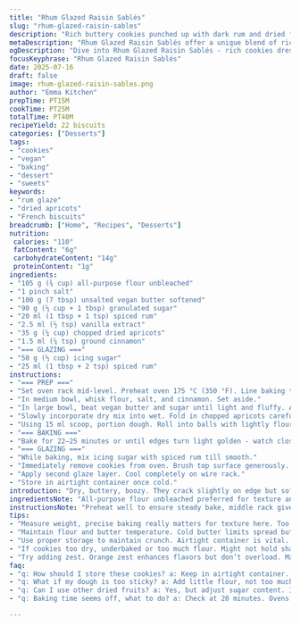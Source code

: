 ```yaml
---
title: "Rhum Glazed Raisin Sablés"
slug: "rhum-glazed-raisin-sables"
description: "Rich buttery cookies punched up with dark rum and dried fruit bits. Simple dry flour base blended into soft, malleable dough with golden sugar, rum essence, and vanilla. Baked just enough to be slightly browned. Sweet rum glaze brushes on hot cookies, twice done, sticky, shiny. Golden raisins replaced with chopped dried apricots, rum swapped for spiced rum for deeper notes, pinch of cinnamon added to dough. Timings tweaked slightly for perfect texture. No eggs, no nuts, lactose-free with slight butter swap. Hand-formed dough balls roll in flour. Baking sheet lined. Hot oven. Double glaze application. Cool fully before storing or nibbling."
metaDescription: "Rhum Glazed Raisin Sablés offer a unique blend of rich cookies with spiced rum and apricots. Enjoy buttery, flavorful delights everyone loves"
ogDescription: "Dive into Rhum Glazed Raisin Sablés - rich cookies dressed in a shiny spiced rum glaze. Perfect treat to impress and indulge in every occasion"
focusKeyphrase: "Rhum Glazed Raisin Sablés"
date: 2025-07-16
draft: false
image: rhum-glazed-raisin-sables.png
author: "Emma Kitchen"
prepTime: PT15M
cookTime: PT25M
totalTime: PT40M
recipeYield: 22 biscuits
categories: ["Desserts"]
tags:
- "cookies"
- "vegan"
- "baking"
- "dessert"
- "sweets"
keywords:
- "rum glaze"
- "dried apricots"
- "French biscuits"
breadcrumb: ["Home", "Recipes", "Desserts"]
nutrition: 
 calories: "110"
 fatContent: "6g"
 carbohydrateContent: "14g"
 proteinContent: "1g"
ingredients:
- "105 g (¾ cup) all-purpose flour unbleached"
- "1 pinch salt"
- "100 g (7 tbsp) unsalted vegan butter softened"
- "90 g (⅓ cup + 1 tbsp) granulated sugar"
- "20 ml (1 tbsp + 1 tsp) spiced rum"
- "2.5 ml (½ tsp) vanilla extract"
- "35 g (¼ cup) chopped dried apricots"
- "1.5 ml (¼ tsp) ground cinnamon"
- "=== GLAZING ==="
- "50 g (⅓ cup) icing sugar"
- "25 ml (1 tbsp + 2 tsp) spiced rum"
instructions:
- "=== PREP ==="
- "Set oven rack mid-level. Preheat oven 175 °C (350 °F). Line baking tray with parchment or silicone mat."
- "In medium bowl, whisk flour, salt, and cinnamon. Set aside."
- "In large bowl, beat vegan butter and sugar until light and fluffy. Add spiced rum and vanilla extract, mix well."
- "Slowly incorporate dry mix into wet. Fold in chopped apricots carefully."
- "Using 15 ml scoop, portion dough. Roll into balls with lightly floured palms. Place spaced on tray."
- "=== BAKING ==="
- "Bake for 22–25 minutes or until edges turn light golden - watch closely near end."
- "=== GLAZING ==="
- "While baking, mix icing sugar with spiced rum till smooth."
- "Immediately remove cookies from oven. Brush top surface generously. Let rest 10 minutes."
- "Apply second glaze layer. Cool completely on wire rack."
- "Store in airtight container once cold."
introduction: "Dry, buttery, boozy. They crack slightly on edge but soft inside. Apricots chopped, sweet little bursts, not raisins. Spiced rum—deep, warm, with a hint of clove and cinnamon—mixes better with cinnamon dusted in dry ingredients, adds complexity. Dough's sticky but manageable with hands floured enough. Scooping ice cream spoon works neat, keeps size small, uniform. No eggs, vegan butter stands in smooth, less creamy but close. Sugar pressed in coarse enough for caramelized baking edge. Double brushed with rum icing. Stickier, shinier, not too sweet. Wait fully cool or glazing slips off. Thin, crisp sucrée base, rum bite in aroma, golden in color, soft crumbs with chewy apricot pieces. Cookie plate or jar—gone fast."
ingredientsNote: "All-purpose flour unbleached preferred for texture and color; can use whole wheat for denser biscuit but changes chew. Vegan butter softens easier than regular butter when at room temp, keeps recipe lactose-free. Sugar amount adjusted down slightly to maintain balance with glaze sweetness. Spiced rum swap introduces warm notes over plain dark rum, good with cinnamon addition. Dried apricots add tang and chew different from raisins. Cinnamon optional but recommended; compliments spices in rum for subtle warmth. Icing sugar in glaze must be mixed until lump-free to get even coating. Measuring ingredients by weight helps precision since dough consistency critical; too wet results in spreading, too dry, crumbly biscuits."
instructionsNote: "Preheat well to ensure steady bake, middle rack gives even heat distribution to crisp edges but keep soft center. Mixing dry ingredients apart prevents pockets of salt or cinnamon clumps in dough. Cream vegan butter and sugar thoroughly to introduce air for texture. Fold flour carefully to not overwork gluten and keep tender crumb. Use ice cream scoop for uniform cookies; clean between scoops if dough sticks. Flour hands lightly for rolling balls to avoid dough sticking but avoid excess flour that dries dough. Baking time varies; check after 20 minutes, look for light golden edges, slightly soft centers for moistness. Remove promptly from hot baking sheet or risk burning under. Glaze while cookies warm to absorb better; two layers prevent soggy texture but give shine. Cooler on wire rack to dry and set glaze. Store airtight to keep crispness. Great with tea or afternoon pick-me-up."
tips:
- "Measure weight, precise baking really matters for texture here. Too much flour, the dough gets dry. Too little, the cookies spread. Use a kitchen scale. Recommended."
- "Maintain flour and butter temperature. Cold butter limits spread but not too cold. Softened works better. Room temp is key for mixing. Don't skip preheating oven."
- "Use proper storage to maintain crunch. Airtight container is vital. If you want soft cookies, keep tissues in. Just don’t mix soft and crunchy in same jar."
- "If cookies too dry, underbaked or too much flour. Might not hold shape while baking. If dough’s too sticky, flour hands. Roll just enough, avoid excess."
- "Try adding zest. Orange zest enhances flavors but don’t overload. Makes it fresh. A hint of nutmeg in glaze could surprise taste buds. Subtle warmth factor."
faq:
- "q: How should I store these cookies? a: Keep in airtight container. Room temp works best. Crispiness is key here. Fridge makes them softer, don’t do that."
- "q: What if my dough is too sticky? a: Add little flour, not too much. Roll with floured hands gently. Avoid overworking. Dough should be manageable, not too wet."
- "q: Can I use other dried fruits? a: Yes, but adjust sugar content. If using sweeter fruits, balance is key. Adds different texture too. Experiment, see what works."
- "q: Baking time seems off, what to do? a: Check at 20 minutes. Ovens vary, guidelines not definitive. Light golden edges, soft centers for right moisture. Watch closely."

---
```


